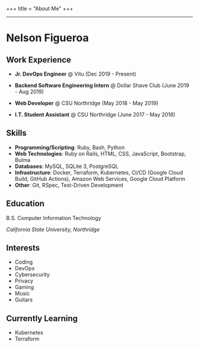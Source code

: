 +++
title = "About Me"
+++

---
# Nelson Figueroa

## Work Experience

- **Jr. DevOps Engineer** @ Vitu (Dec 2019 - Present)

- **Backend Software Engineering Intern** @ Dollar Shave Club (June 2019 - Aug 2019)

- **Web Developer** @ CSU Northridge (May 2018 - May 2019)

- **I.T. Student Assistant** @ CSU Northridge (June 2017 - May 2018)

## Skills

- **Programming/Scripting**: Ruby, Bash, Python
- **Web Technologies**: Ruby on Rails, HTML, CSS, JavaScript, Bootstrap, Bulma
- **Databases**: MySQL, SQLite 3, PostgreSQL	
- **Infrastructure**: Docker, Terraform, Kubernetes, CI/CD (Google Cloud Build, GitHub Actions), Amazon Web Services, Google Cloud Platform
- **Other**: Git, RSpec, Test-Driven Development

## Education 
B.S. Computer Information Technology 

*California State University, Northridge*

## Interests
- Coding
- DevOps
- Cybersecurity
- Privacy
- Gaming
- Music
- Guitars

## Currently Learning
- Kubernetes
- Terraform
